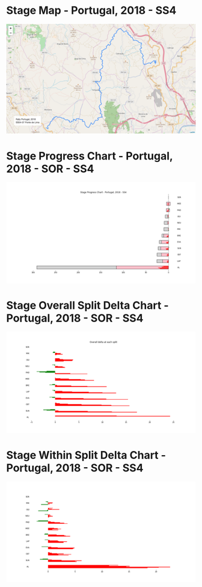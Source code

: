 # Stage Map - Portugal, 2018 - SS4

![](maps/SS04-07.png)
# Stage Progress Chart - Portugal, 2018 - SOR - SS4

![](images/stage_report_4_SOR.png)
# Stage Overall Split Delta Chart - Portugal, 2018 - SOR - SS4

![](images/stage_report_split_delta_4_SOR.png)
# Stage Within Split Delta Chart - Portugal, 2018 - SOR - SS4

![](images/stage_report_individual_split_delta_4_SOR.png)
